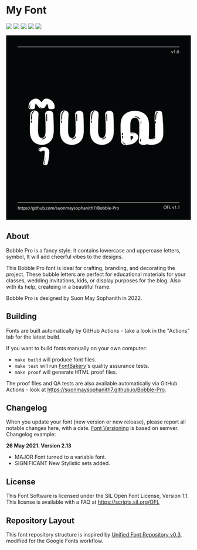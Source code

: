 # My Font
[![][Fontbakery]](https://suonmaysophanith7.github.io/Bobble-Pro/fontbakery/fontbakery-report.html)
[![][Universal]](https://suonmaysophanith7.github.io/Bobble-Pro/fontbakery/fontbakery-report.html)
[![][GF Profile]](https://suonmaysophanith7.github.ioBobble-Pro/fontbakery/fontbakery-report.html)
[![][Outline Correctness]](https://suonmaysophanith7.github.io/Bobble-Pro/fontbakery/fontbakery-report.html)
[![][Shaping]](https://suonmaysophanith7.github.io/Bobble-Pro/fontbakery/fontbakery-report.html)

[Fontbakery]: https://img.shields.io/endpoint?url=https%3A%2F%2Fraw.githubusercontent.com%2Fsuonmaysophanith7%2FBobble-Pro%2Fgh-pages%2Fbadges%2Foverall.json
[GF Profile]: https://img.shields.io/endpoint?url=https%3A%2F%2Fraw.githubusercontent.com%2Fsuonmaysophanith7%2FBobble-Pro%2Fgh-pages%2Fbadges%2FGoogleFonts.json
[Outline Correctness]: https://img.shields.io/endpoint?url=https%3A%2F%2Fraw.githubusercontent.com%2Fsuonmaysophanith7%2FBobble-Pro%2Fgh-pages%2Fbadges%2FOutlineCorrectnessChecks.json
[Shaping]: https://img.shields.io/endpoint?url=https%3A%2F%2Fraw.githubusercontent.com%2Fsuonmaysophanith7%2FBobble-Pro%2Fgh-pages%2Fbadges%2FShapingChecks.json
[Universal]: https://img.shields.io/endpoint?url=https%3A%2F%2Fraw.githubusercontent.com%2Fsuonmaysophanith7%2FBobble-Pro%2Fgh-pages%2Fbadges%2FUniversal.json

![Sample Image](documentation/image1.png)

## About

Bobble Pro is a fancy style. It contains lowercase and uppercase letters, symbol, It will add cheerful vibes to the designs.

This Bobble Pro font is ideal for crafting, branding, and decorating the project. These bubble letters are perfect for educational materials for your classes, wedding invitations, kids, or display purposes for the blog. Also with its help, createing in a beautiful frame. 

Bobble Pro is designed by Suon May Sophanith in 2022.

## Building

Fonts are built automatically by GitHub Actions - take a look in the "Actions" tab for the latest build.

If you want to build fonts manually on your own computer:

* `make build` will produce font files.
* `make test` will run [FontBakery](https://github.com/googlefonts/fontbakery)'s quality assurance tests.
* `make proof` will generate HTML proof files.

The proof files and QA tests are also available automatically via GitHub Actions - look at https://suonmaysophanith7.github.io/Bobble-Pro.

## Changelog

When you update your font (new version or new release), please report all notable changes here, with a date.
[Font Versioning](https://github.com/googlefonts/gf-docs/tree/main/Spec#font-versioning) is based on semver. 
Changelog example:

**26 May 2021. Version 2.13**
- MAJOR Font turned to a variable font.
- SIGNIFICANT New Stylistic sets added.

## License

This Font Software is licensed under the SIL Open Font License, Version 1.1.
This license is available with a FAQ at
https://scripts.sil.org/OFL

## Repository Layout

This font repository structure is inspired by [Unified Font Repository v0.3](https://github.com/unified-font-repository/Unified-Font-Repository), modified for the Google Fonts workflow.
